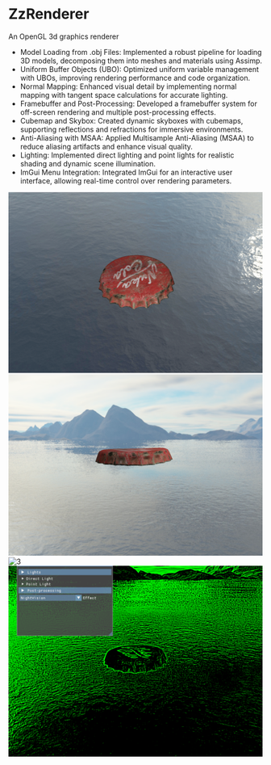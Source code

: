 # ZzRenderer
An OpenGL 3d graphics renderer 

+ Model Loading from .obj Files: Implemented a robust pipeline for loading 3D models, decomposing them into meshes and materials using Assimp.
+ Uniform Buffer Objects (UBO): Optimized uniform variable management with UBOs, improving rendering performance and code organization.
+ Normal Mapping: Enhanced visual detail by implementing normal mapping with tangent space calculations for accurate lighting.
+ Framebuffer and Post-Processing: Developed a framebuffer system for off-screen rendering and multiple post-processing effects.
+ Cubemap and Skybox: Created dynamic skyboxes with cubemaps, supporting reflections and refractions for immersive environments.
+ Anti-Aliasing with MSAA: Applied Multisample Anti-Aliasing (MSAA) to reduce aliasing artifacts and enhance visual quality.
+ Lighting: Implemented direct lighting and point lights for realistic shading and dynamic scene illumination.
+ ImGui Menu Integration: Integrated ImGui for an interactive user interface, allowing real-time control over rendering parameters.

![1](assets/1.png)
![2](assets/2.png)
![3](assets/3.png)
![4](assets/4.png)

